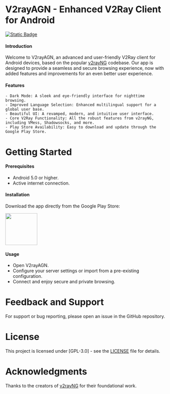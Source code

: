# V2rayAGN - Enhanced V2Ray Client for Android

<a href="https://t.me/khaledagn"><img alt="Static Badge" src="https://img.shields.io/badge/Telegram-Channel-blue"></a>

#### Introduction

Welcome to V2rayAGN, an advanced and user-friendly V2Ray client for Android devices, based on the popular [v2rayNG](https://github.com/2dust/v2rayNG) codebase. Our app is designed to provide a seamless and secure browsing experience, now with added features and improvements for an even better user experience.

#### Features

    - Dark Mode: A sleek and eye-friendly interface for nighttime browsing.
    - Improved Language Selection: Enhanced multilingual support for a global user base.
    - Beautiful UI: A revamped, modern, and intuitive user interface.
    - Core V2Ray Functionality: All the robust features from v2rayNG, including VMess, Shadowsocks, and more.
    - Play Store Availability: Easy to download and update through the Google Play Store.


# Getting Started

#### Prerequisites

   - Android 5.0 or higher.
   - Active internet connection.

#### Installation

Download the app directly from the Google Play Store:

<p>
<a href="https://play.google.com/store/apps/details?id=com.agn.v2ray"><img src="https://play.google.com/intl/en_us/badges/images/generic/en-play-badge.png" height="100"></a>
</p>

#### Usage 
    
   - Open V2rayAGN.
   - Configure your server settings or import from a pre-existing configuration.
   - Connect and enjoy secure and private browsing.

# Feedback and Support

For support or bug reporting, please open an issue in the GitHub repository.


# License

This project is licensed under [GPL-3.0] - see the [LICENSE](https://github.com/khaledagn/V2rayAGN/blob/main/LICENSE) file for details.


# Acknowledgments

Thanks to the creators of [v2rayNG](https://github.com/2dust/v2rayNG) for their foundational work.
